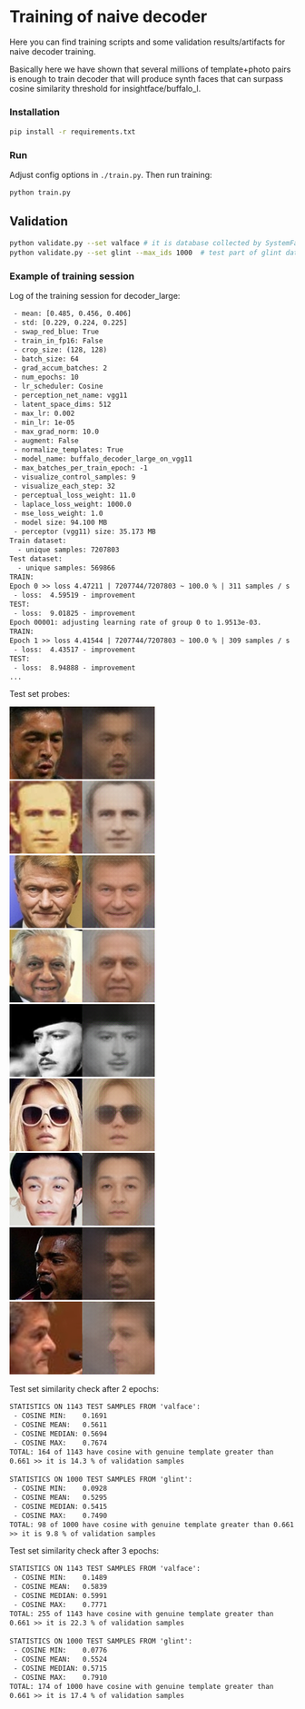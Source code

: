 # Training of naive decoder

Here you can find training scripts and some validation results/artifacts for naive decoder training.

Basically here we have shown that several millions of template+photo pairs is enough to train decoder that will 
produce synth faces that can surpass cosine similarity threshold for insightface/buffalo_l.     

### Installation

```bash
pip install -r requirements.txt
```

### Run

Adjust config options in `./train.py`. Then run training:

```bash
python train.py
```

## Validation

```bash
python validate.py --set valface # it is database collected by SystemFailure (does not contain samples from glint nor webface)
python validate.py --set glint --max_ids 1000  # test part of glint dataset
```

### Example of training session

Log of the training session for decoder_large:
```
 - mean: [0.485, 0.456, 0.406]
 - std: [0.229, 0.224, 0.225]
 - swap_red_blue: True
 - train_in_fp16: False
 - crop_size: (128, 128)
 - batch_size: 64
 - grad_accum_batches: 2
 - num_epochs: 10
 - lr_scheduler: Cosine
 - perception_net_name: vgg11
 - latent_space_dims: 512
 - max_lr: 0.002
 - min_lr: 1e-05
 - max_grad_norm: 10.0
 - augment: False
 - normalize_templates: True
 - model_name: buffalo_decoder_large_on_vgg11
 - max_batches_per_train_epoch: -1
 - visualize_control_samples: 9
 - visualize_each_step: 32
 - perceptual_loss_weight: 11.0
 - laplace_loss_weight: 1000.0
 - mse_loss_weight: 1.0
 - model size: 94.100 MB
 - perceptor (vgg11) size: 35.173 MB
Train dataset:
  - unique samples: 7207803
Test dataset:
  - unique samples: 569866
TRAIN:
Epoch 0 >> loss 4.47211 | 7207744/7207803 ~ 100.0 % | 311 samples / s 
 - loss:  4.59519 - improvement
TEST:
 - loss:  9.01825 - improvement
Epoch 00001: adjusting learning rate of group 0 to 1.9513e-03.
TRAIN:
Epoch 1 >> loss 4.41544 | 7207744/7207803 ~ 100.0 % | 309 samples / s 
 - loss:  4.43517 - improvement
TEST:
 - loss:  8.94888 - improvement
...
```

Test set probes:

![](./artifacts/decoder_large_2nd_epoch_sample_0.png)      ![](./artifacts/decoder_large_2nd_epoch_sample_1.png)      ![](./artifacts/decoder_large_2nd_epoch_sample_2.png)
![](./artifacts/decoder_large_2nd_epoch_sample_3.png)      ![](./artifacts/decoder_large_2nd_epoch_sample_4.png)      ![](./artifacts/decoder_large_2nd_epoch_sample_5.png)
![](./artifacts/decoder_large_2nd_epoch_sample_6.png)      ![](./artifacts/decoder_large_2nd_epoch_sample_7.png)      ![](./artifacts/decoder_large_2nd_epoch_sample_8.png)

Test set similarity check after 2 epochs:

```
STATISTICS ON 1143 TEST SAMPLES FROM 'valface':
 - COSINE MIN:    0.1691
 - COSINE MEAN:   0.5611
 - COSINE MEDIAN: 0.5694
 - COSINE MAX:    0.7674
TOTAL: 164 of 1143 have cosine with genuine template greater than 0.661 >> it is 14.3 % of validation samples

STATISTICS ON 1000 TEST SAMPLES FROM 'glint':
 - COSINE MIN:    0.0928
 - COSINE MEAN:   0.5295
 - COSINE MEDIAN: 0.5415
 - COSINE MAX:    0.7490
TOTAL: 98 of 1000 have cosine with genuine template greater than 0.661 >> it is 9.8 % of validation samples
```

Test set similarity check after 3 epochs:

```
STATISTICS ON 1143 TEST SAMPLES FROM 'valface':
 - COSINE MIN:    0.1489
 - COSINE MEAN:   0.5839
 - COSINE MEDIAN: 0.5991
 - COSINE MAX:    0.7771
TOTAL: 255 of 1143 have cosine with genuine template greater than 0.661 >> it is 22.3 % of validation samples

STATISTICS ON 1000 TEST SAMPLES FROM 'glint':
 - COSINE MIN:    0.0776
 - COSINE MEAN:   0.5524
 - COSINE MEDIAN: 0.5715
 - COSINE MAX:    0.7910
TOTAL: 174 of 1000 have cosine with genuine template greater than 0.661 >> it is 17.4 % of validation samples
```
